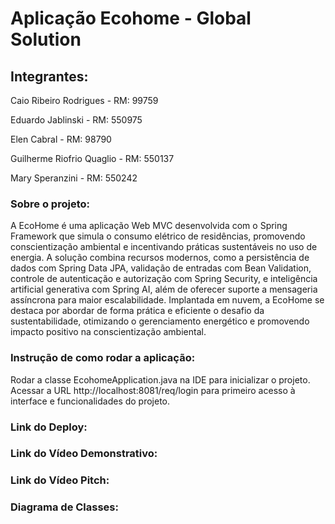 <h1> Aplicação Ecohome - Global Solution </h1>

<h2>Integrantes:</h2>

<p>Caio Ribeiro Rodrigues - RM: 99759</p>
<p>Eduardo Jablinski - RM: 550975</p>
<p>Elen Cabral - RM: 98790</p>
<p>Guilherme Riofrio Quaglio - RM: 550137</p>
<p>Mary Speranzini - RM: 550242</p>

### **Sobre o projeto:**


A EcoHome é uma aplicação Web MVC desenvolvida com o Spring Framework que simula o consumo elétrico de residências, promovendo conscientização ambiental e incentivando práticas sustentáveis no uso de energia. A solução combina recursos modernos, como a persistência de dados com Spring Data JPA, validação de entradas com Bean Validation, controle de autenticação e autorização com Spring Security, e inteligência artificial generativa com Spring AI, além de oferecer suporte a mensageria assíncrona para maior escalabilidade. Implantada em nuvem, a EcoHome se destaca por abordar de forma prática e eficiente o desafio da sustentabilidade, otimizando o gerenciamento energético e promovendo impacto positivo na conscientização ambiental.


### **Instrução de como rodar a aplicação:**

Rodar a classe EcohomeApplication.java na IDE para inicializar o projeto.
Acessar a URL http://localhost:8081/req/login para primeiro acesso à interface e funcionalidades do projeto.

### **Link do Deploy:**


### **Link do Vídeo Demonstrativo:**

### **Link do Vídeo Pitch:**

### **Diagrama de Classes:**
